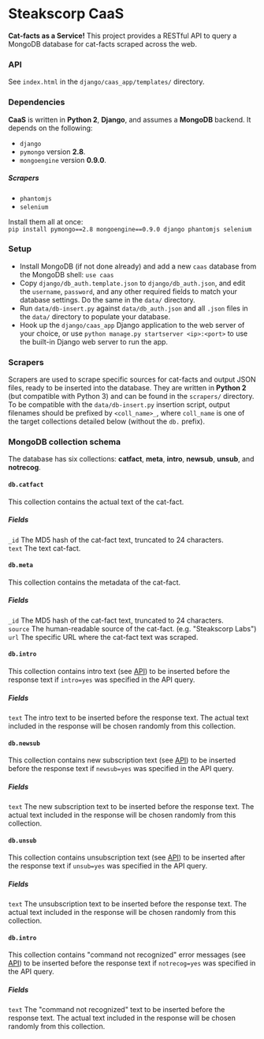 # Steakscorp CaaS
**Cat-facts as a Service!** This project provides a RESTful API to query a MongoDB database for cat-facts scraped across the web.

### API
See `index.html` in the `django/caas_app/templates/` directory.

### Dependencies
**CaaS** is written in **Python 2**, **Django**, and assumes a **MongoDB** backend. It depends on the following:
 * `django`
 * `pymongo` version **2.8**.
 * `mongoengine` version **0.9.0**.

##### Scrapers
 * `phantomjs`
 * `selenium`

Install them all at once:<br />
`pip install pymongo==2.8 mongoengine==0.9.0 django phantomjs selenium`

### Setup
 * Install MongoDB (if not done already) and add a new `caas` database from the MongoDB shell: `use caas`
 * Copy `django/db_auth.template.json` to `django/db_auth.json`, and edit the `username`, `password`, and any other required fields to match your database settings. Do the same in the `data/` directory.
 * Run `data/db-insert.py` against `data/db_auth.json` and all `.json` files in the `data/` directory to populate your database.
 * Hook up the `django/caas_app` Django application to the web server of your choice, or use `python manage.py startserver <ip>:<port>` to use the built-in Django web server to run the app.

### Scrapers
Scrapers are used to scrape specific sources for cat-facts and output JSON files, ready to be inserted into the database. They are written in **Python 2** (but compatible with Python 3) and can be found in the `scrapers/` directory. To be compatible with the `data/db-insert.py` insertion script, output filenames should be prefixed by `<coll_name>_`, where `coll_name` is one of the target collections detailed below (without the `db.` prefix).

### MongoDB collection schema
The database has six collections: **catfact**, **meta**, **intro**, **newsub**, **unsub**, and **notrecog**.

#### `db.catfact`
This collection contains the actual text of the cat-fact.

##### Fields
`_id` The MD5 hash of the cat-fact text, truncated to 24 characters.<br>
`text` The text cat-fact.

#### `db.meta`
This collection contains the metadata of the cat-fact.

##### Fields
`_id` The MD5 hash of the cat-fact text, truncated to 24 characters.<br>
`source` The human-readable source of the cat-fact. (e.g. "Steakscorp Labs") <br>
`url` The specific URL where the cat-fact text was scraped.

#### `db.intro`
This collection contains intro text (see [API](#API)) to be inserted before the response text if `intro=yes` was specified in the API query.

##### Fields
`text` The intro text to be inserted before the response text. The actual text included in the response will be chosen randomly from this collection.

#### `db.newsub`
This collection contains new subscription text (see [API](#API)) to be inserted before the response text if `newsub=yes` was specified in the API query.

##### Fields
`text` The new subscription text to be inserted before the response text. The actual text included in the response will be chosen randomly from this collection.

#### `db.unsub`
This collection contains unsubscription text (see [API](#API)) to be inserted after the response text if `unsub=yes` was specified in the API query.

##### Fields
`text` The unsubscription text to be inserted before the response text. The actual text included in the response will be chosen randomly from this collection.

#### `db.intro`
This collection contains "command not recognized" error messages (see [API](#API)) to be inserted before the response text if `notrecog=yes` was specified in the API query.

##### Fields
`text` The "command not recognized" text to be inserted before the response text. The actual text included in the response will be chosen randomly from this collection.

